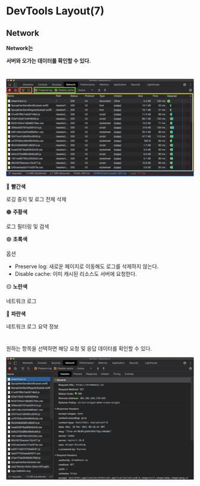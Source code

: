# DevTools Layout(7)

## Network

**Network는**  

**서버와 오가는 데이터를 확인할 수 있다.**
#

![Untitled](../img/Dev7_1.png)

🔴 **빨간색**

로깅 중지 및 로그 전체 삭제

🟠 **주황색**

로그 필터링 및 검색

🟢 **초록색**

옵션

- Preserve log: 새로운 페이지로 이동해도 로그를 삭제하지 않는다.
- Disable cache: 이미 캐시된 리소스도 서버에 요청한다.

🟡 **노란색**

네트워크 로그

🔵 **파란색**

네트워크 로그 요약 정보
#

원하는 항목을 선택하면 해당 요청 및 응답 데이터를 확인할 수 있다.

![Untitled](../img/Dev7_2.png)